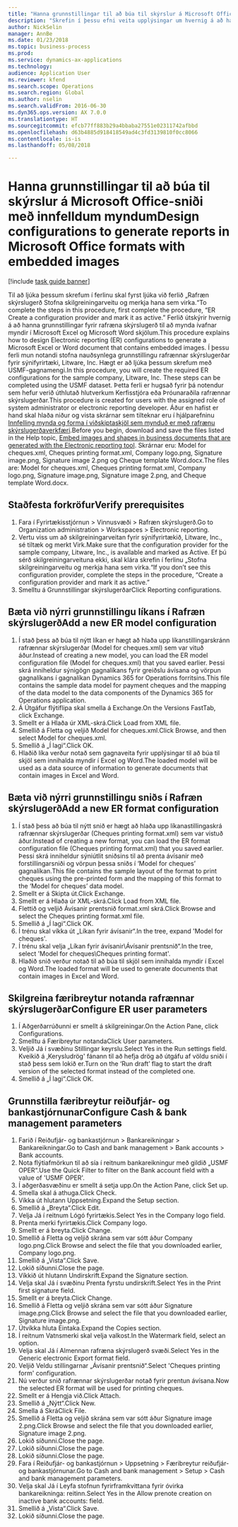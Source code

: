 ```yaml
--- 
title: "Hanna grunnstillingar til að búa til skýrslur á Microsoft Office-sniði með innfelldum myndum"
description: "Skrefin í þessu efni veita upplýsingar um hvernig á að hanna stillingar fyrir rafræna skýrslugerð (ER) sem búa til rafræn skjöl á Microsoft Office sniði (Excel og Word) sem innihalda innbyggðar myndir."
author: NickSelin
manager: AnnBe
ms.date: 01/23/2018
ms.topic: business-process
ms.prod: 
ms.service: dynamics-ax-applications
ms.technology: 
audience: Application User
ms.reviewer: kfend
ms.search.scope: Operations
ms.search.region: Global
ms.author: nselin
ms.search.validFrom: 2016-06-30
ms.dyn365.ops.version: AX 7.0.0
ms.translationtype: HT
ms.sourcegitcommit: efcb77ff883b29a4bbaba27551e02311742afbbd
ms.openlocfilehash: d63b4885d918418549ad4c3fd3139810f0cc8066
ms.contentlocale: is-is
ms.lasthandoff: 05/08/2018

---
```

# <a name="design-configurations-to-generate-reports-in-microsoft-office-formats-with-embedded-images"></a><span data-ttu-id="e8833-103">Hanna grunnstillingar til að búa til skýrslur á Microsoft Office-sniði með innfelldum myndum</span><span class="sxs-lookup"><span data-stu-id="e8833-103">Design configurations to generate reports in Microsoft Office formats with embedded images</span></span>

[!include [task guide banner](../../includes/task-guide-banner.md)]

<span data-ttu-id="e8833-104">Til að ljúka þessum skrefum í ferlinu skal fyrst ljúka við ferlið „Rafræn skýrslugerð Stofna skilgreiningarveitu og merkja hana sem virka.“</span><span class="sxs-lookup"><span data-stu-id="e8833-104">To complete the steps in this procedure, first complete the procedure, “ER Create a configuration provider and mark it as active.”</span></span> <span data-ttu-id="e8833-105">Ferlið útskýrir hvernig á að hanna grunnstillingar fyrir rafræna skýrslugerð til að mynda ívafnar myndir í Microsoft Excel og Microsoft Word skjölum.</span><span class="sxs-lookup"><span data-stu-id="e8833-105">This procedure explains how to design Electronic reporting (ER) configurations to generate a Microsoft Excel or Word document that contains embedded images.</span></span> <span data-ttu-id="e8833-106">Í þessu ferli mun notandi stofna nauðsynlega grunnstillingu rafrænnar skýrslugerðar fyrir sýnifyrirtæki, Litware, Inc. Hægt er að ljúka þessum skrefum með USMF-gagnamengi.</span><span class="sxs-lookup"><span data-stu-id="e8833-106">In this procedure, you will create the required ER configurations for the sample company, Litware, Inc. These steps can be completed using the USMF dataset.</span></span> <span data-ttu-id="e8833-107">Þetta ferli er hugsað fyrir þá notendur sem hefur verið úthlutað hlutverkum Kerfisstjóra eða Þróunaraðila rafrænnar skýrslugerðar.</span><span class="sxs-lookup"><span data-stu-id="e8833-107">This procedure is created for users with the assigned role of system administrator or electronic reporting developer.</span></span> <span data-ttu-id="e8833-108">Áður en hafist er hand skal hlaða niður og vista skrárnar sem tilteknar eru í hjálparefninu [Innfelling mynda og forma í viðskiptaskjöl sem mynduð er með rafrænu skýrslugerðaverkfæri](../electronic-reporting-embed-images-shapes.md).</span><span class="sxs-lookup"><span data-stu-id="e8833-108">Before you begin, download and save the files listed in the Help topic, [Embed images and shapes in business documents that are generated with the Electronic reporting tool](../electronic-reporting-embed-images-shapes.md).</span></span> <span data-ttu-id="e8833-109">Skrárnar eru: Model for cheques.xml, Cheques printing format.xml, Company logo.png, Signature image.png, Signature image 2.png og Cheque template Word.docx.</span><span class="sxs-lookup"><span data-stu-id="e8833-109">The files are: Model for cheques.xml, Cheques printing format.xml, Company logo.png, Signature image.png, Signature image 2.png, and Cheque template Word.docx.</span></span>

## <a name="verify-prerequisites"></a><span data-ttu-id="e8833-110">Staðfesta forkröfur</span><span class="sxs-lookup"><span data-stu-id="e8833-110">Verify prerequisites</span></span>  
 1. <span data-ttu-id="e8833-111">Fara í Fyrirtækisstjórnun > Vinnusvæði > Rafræn skýrslugerð.</span><span class="sxs-lookup"><span data-stu-id="e8833-111">Go to Organization administration > Workspaces > Electronic reporting.</span></span>  
 2. <span data-ttu-id="e8833-112">Vertu viss um að skilgreiningarveitan fyrir sýnifyrirtækið, Litware, Inc., sé tiltæk og merkt Virk.</span><span class="sxs-lookup"><span data-stu-id="e8833-112">Make sure that the configuration provider for the sample company, Litware, Inc., is available and marked as Active.</span></span> <span data-ttu-id="e8833-113">Ef þú sérð skilgreiningarveituna ekki, skal klára skrefin í ferlinu „Stofna skilgreiningarveitu og merkja hana sem virka.“</span><span class="sxs-lookup"><span data-stu-id="e8833-113">If you don’t see this configuration provider, complete the steps in the procedure, “Create a configuration provider and mark it as active.”</span></span>   
 3. <span data-ttu-id="e8833-114">Smelltu á Grunnstillingar skýrslugerðar</span><span class="sxs-lookup"><span data-stu-id="e8833-114">Click Reporting configurations.</span></span>  
 
## <a name="add-a-new-er-model-configuration"></a><span data-ttu-id="e8833-115">Bæta við nýrri grunnstillingu líkans í Rafræn skýrslugerð</span><span class="sxs-lookup"><span data-stu-id="e8833-115">Add a new ER model configuration</span></span>  
 1. <span data-ttu-id="e8833-116">Í stað þess að búa til nýtt líkan er hægt að hlaða upp líkanstillingarskránn rafrænnar skýrslugerðar (Model for cheques.xml) sem var vituð áður.</span><span class="sxs-lookup"><span data-stu-id="e8833-116">Instead of creating a new model, you can load the ER model configuration file (Model for cheques.xml) that you saved earlier.</span></span> <span data-ttu-id="e8833-117">Þessi skrá inniheldur sýnigögn gagnalíkans fyrir greiðslu ávísana og vörpun gagnalíkans í gagnalíkan Dynamics 365 for Operations forritsins.</span><span class="sxs-lookup"><span data-stu-id="e8833-117">This file contains the sample data model for payment cheques and the mapping of the data model to the data components of the Dynamics 365 for Operations application.</span></span>   
 2. <span data-ttu-id="e8833-118">Á Útgáfur flýtiflipa skal smella á Exchange.</span><span class="sxs-lookup"><span data-stu-id="e8833-118">On the Versions FastTab, click Exchange.</span></span>   
 3. <span data-ttu-id="e8833-119">Smellt er á Hlaða úr XML-skrá.</span><span class="sxs-lookup"><span data-stu-id="e8833-119">Click Load from XML file.</span></span>  
 4. <span data-ttu-id="e8833-120">Smellið á Fletta og veljið Model for cheques.xml.</span><span class="sxs-lookup"><span data-stu-id="e8833-120">Click Browse, and then select Model for cheques.xml.</span></span>   
 5. <span data-ttu-id="e8833-121">Smellið á „Í lagi“.</span><span class="sxs-lookup"><span data-stu-id="e8833-121">Click OK.</span></span>  
 6. <span data-ttu-id="e8833-122">Hlaðið líka verður notað sem gagnaveita fyrir upplýsingar til að búa til skjöl sem innihalda myndir í Excel og Word.</span><span class="sxs-lookup"><span data-stu-id="e8833-122">The loaded model will be used as a data source of information to generate documents that contain images in Excel and Word.</span></span>  

## <a name="add-a-new-er-format-configuration"></a><span data-ttu-id="e8833-123">Bæta við nýrri grunnstillingu sniðs í Rafræn skýrslugerð</span><span class="sxs-lookup"><span data-stu-id="e8833-123">Add a new ER format configuration</span></span>  
 1. <span data-ttu-id="e8833-124">Í stað þess að búa til nýtt snið er hægt að hlaða upp líkanastillingaskrá rafrænnar skýrslugerðar (Cheques printing format.xml) sem var vistuð áður.</span><span class="sxs-lookup"><span data-stu-id="e8833-124">Instead of creating a new format, you can load the ER format configuration file (Cheques printing format.xml) that you saved earlier.</span></span> <span data-ttu-id="e8833-125">Þessi skrá inniheldur sýniútlit sniðsins til að prenta ávísanir með forstillingarsniði og vörpun þessa sniðs í ‘Model for cheques’ gagnalíkan.</span><span class="sxs-lookup"><span data-stu-id="e8833-125">This file contains the sample layout of the format to print cheques using the pre-printed form and the mapping of this format to the ‘Model for cheques’ data model.</span></span>   
 2. <span data-ttu-id="e8833-126">Smellt er á Skipta út.</span><span class="sxs-lookup"><span data-stu-id="e8833-126">Click Exchange.</span></span>  
 3. <span data-ttu-id="e8833-127">Smellt er á Hlaða úr XML-skrá.</span><span class="sxs-lookup"><span data-stu-id="e8833-127">Click Load from XML file.</span></span>  
 4. <span data-ttu-id="e8833-128">Flettið og veljið Ávísanir prentsnið format.xml skrá.</span><span class="sxs-lookup"><span data-stu-id="e8833-128">Click Browse and select the Cheques printing format.xml file.</span></span>   
 5. <span data-ttu-id="e8833-129">Smellið á „Í lagi“.</span><span class="sxs-lookup"><span data-stu-id="e8833-129">Click OK.</span></span>  
 6. <span data-ttu-id="e8833-130">Í trénu skal víkka út „Líkan fyrir ávísanir“.</span><span class="sxs-lookup"><span data-stu-id="e8833-130">In the tree, expand 'Model for cheques'.</span></span>  
 7. <span data-ttu-id="e8833-131">Í trénu skal velja „Líkan fyrir ávísanir\Ávísanir prentsnið“.</span><span class="sxs-lookup"><span data-stu-id="e8833-131">In the tree, select 'Model for cheques\Cheques printing format'.</span></span>  
 8. <span data-ttu-id="e8833-132">Hlaðið snið verður notað til að búa til skjöl sem innihalda myndir í Excel og Word.</span><span class="sxs-lookup"><span data-stu-id="e8833-132">The loaded format will be used to generate documents that contain images in Excel and Word.</span></span>   

## <a name="configure-er-user-parameters"></a><span data-ttu-id="e8833-133">Skilgreina færibreytur notanda rafrænnar skýrslugerðar</span><span class="sxs-lookup"><span data-stu-id="e8833-133">Configure ER user parameters</span></span>  
 1. <span data-ttu-id="e8833-134">Í Aðgerðarrúðunni er smellt á skilgreiningar.</span><span class="sxs-lookup"><span data-stu-id="e8833-134">On the Action Pane, click Configurations.</span></span>  
 2. <span data-ttu-id="e8833-135">Smelltu á Færibreytur notanda</span><span class="sxs-lookup"><span data-stu-id="e8833-135">Click User parameters.</span></span>  
 3. <span data-ttu-id="e8833-136">Veljið Já í svæðinu Stillingar keyrslu.</span><span class="sxs-lookup"><span data-stu-id="e8833-136">Select Yes in the Run settings field.</span></span>  
  <span data-ttu-id="e8833-137">Kveikið á ‚Kerysludrög' fánann til að hefja drög að útgáfu af völdu sniði í stað þess sem lokið er.</span><span class="sxs-lookup"><span data-stu-id="e8833-137">Turn on the ‘Run draft’ flag to start the draft version of the selected format instead of the completed one.</span></span>  
 4. <span data-ttu-id="e8833-138">Smellið á „Í lagi“.</span><span class="sxs-lookup"><span data-stu-id="e8833-138">Click OK.</span></span>  

## <a name="configure-cash--bank-management-parameters"></a><span data-ttu-id="e8833-139">Grunnstilla færibreytur reiðufjár- og bankastjórnunar</span><span class="sxs-lookup"><span data-stu-id="e8833-139">Configure Cash & bank management parameters</span></span>  
 1. <span data-ttu-id="e8833-140">Farið í Reiðufjár- og bankastjórnun > Bankareikningar > Bankareikningar.</span><span class="sxs-lookup"><span data-stu-id="e8833-140">Go to Cash and bank management > Bank accounts > Bank accounts.</span></span>  
 2. <span data-ttu-id="e8833-141">Nota flýtiafmörkun til að sía í reitnum bankareikningur með gildið „USMF OPER“.</span><span class="sxs-lookup"><span data-stu-id="e8833-141">Use the Quick Filter to filter on the Bank account field with a value of 'USMF OPER'.</span></span>  
 3. <span data-ttu-id="e8833-142">Í aðgerðasvæðinu er smellt á setja upp.</span><span class="sxs-lookup"><span data-stu-id="e8833-142">On the Action Pane, click Set up.</span></span>  
 4. <span data-ttu-id="e8833-143">Smella skal á athuga.</span><span class="sxs-lookup"><span data-stu-id="e8833-143">Click Check.</span></span>  
 5. <span data-ttu-id="e8833-144">Víkka út hlutann Uppsetning.</span><span class="sxs-lookup"><span data-stu-id="e8833-144">Expand the Setup section.</span></span>  
 6. <span data-ttu-id="e8833-145">Smellið á „Breyta“.</span><span class="sxs-lookup"><span data-stu-id="e8833-145">Click Edit.</span></span>  
 7. <span data-ttu-id="e8833-146">Velja Já í reitnum Lógó fyrirtækis.</span><span class="sxs-lookup"><span data-stu-id="e8833-146">Select Yes in the Company logo field.</span></span>  
 8. <span data-ttu-id="e8833-147">Prenta merki fyrirtækis.</span><span class="sxs-lookup"><span data-stu-id="e8833-147">Click Company logo.</span></span>  
 9. <span data-ttu-id="e8833-148">Smellt er á breyta.</span><span class="sxs-lookup"><span data-stu-id="e8833-148">Click Change.</span></span>  
 10. <span data-ttu-id="e8833-149">Smellið á Fletta og veljið skrána sem var sótt áður Company logo.png.</span><span class="sxs-lookup"><span data-stu-id="e8833-149">Click Browse and select the file that you downloaded earlier, Company logo.png.</span></span>   
 11. <span data-ttu-id="e8833-150">Smellið á „Vista“.</span><span class="sxs-lookup"><span data-stu-id="e8833-150">Click Save.</span></span>  
 12. <span data-ttu-id="e8833-151">Lokið síðunni.</span><span class="sxs-lookup"><span data-stu-id="e8833-151">Close the page.</span></span>  
 13. <span data-ttu-id="e8833-152">Víkkið út hlutann Undirskrift.</span><span class="sxs-lookup"><span data-stu-id="e8833-152">Expand the Signature section.</span></span>  
 14. <span data-ttu-id="e8833-153">Velja skal Já í svæðinu Prenta fyrstu undirskrift.</span><span class="sxs-lookup"><span data-stu-id="e8833-153">Select Yes in the Print first signature field.</span></span>  
 15. <span data-ttu-id="e8833-154">Smellt er á breyta.</span><span class="sxs-lookup"><span data-stu-id="e8833-154">Click Change.</span></span>  
 16. <span data-ttu-id="e8833-155">Smellið á Fletta og veljið skrána sem var sótt áður Signature image.png.</span><span class="sxs-lookup"><span data-stu-id="e8833-155">Click Browse and select the file that you downloaded earlier, Signature image.png.</span></span>   
 17. <span data-ttu-id="e8833-156">Útvíkka hluta Eintaka.</span><span class="sxs-lookup"><span data-stu-id="e8833-156">Expand the Copies section.</span></span>  
 18. <span data-ttu-id="e8833-157">Í reitnum Vatnsmerki skal velja valkost.</span><span class="sxs-lookup"><span data-stu-id="e8833-157">In the Watermark field, select an option.</span></span>  
 19. <span data-ttu-id="e8833-158">Velja skal Já í Almennan rafræna skýrslugerð svæði.</span><span class="sxs-lookup"><span data-stu-id="e8833-158">Select Yes in the Generic electronic Export format field.</span></span>  
 20. <span data-ttu-id="e8833-159">Veljið Veldu stillingarnar „Ávísanir prentsnið“.</span><span class="sxs-lookup"><span data-stu-id="e8833-159">Select 'Cheques printing form' configuration.</span></span>  
 21. <span data-ttu-id="e8833-160">Nú verður snið rafrænnar skýrslugerðar notað fyrir prentun ávísana.</span><span class="sxs-lookup"><span data-stu-id="e8833-160">Now the selected ER format will be used for printing cheques.</span></span>  
 22. <span data-ttu-id="e8833-161">Smellt er á Hengja við.</span><span class="sxs-lookup"><span data-stu-id="e8833-161">Click Attach.</span></span>  
 23. <span data-ttu-id="e8833-162">Smellið á „Nýtt“.</span><span class="sxs-lookup"><span data-stu-id="e8833-162">Click New.</span></span>  
 24. <span data-ttu-id="e8833-163">Smella á Skrá</span><span class="sxs-lookup"><span data-stu-id="e8833-163">Click File.</span></span>  
 25. <span data-ttu-id="e8833-164">Smellið á Fletta og veljið skrána sem var sótt áður Signature image 2.png.</span><span class="sxs-lookup"><span data-stu-id="e8833-164">Click Browse and select the file that you downloaded earlier, Signature image 2.png.</span></span>   
 26. <span data-ttu-id="e8833-165">Lokið síðunni.</span><span class="sxs-lookup"><span data-stu-id="e8833-165">Close the page.</span></span>  
 27. <span data-ttu-id="e8833-166">Lokið síðunni.</span><span class="sxs-lookup"><span data-stu-id="e8833-166">Close the page.</span></span>  
 28. <span data-ttu-id="e8833-167">Lokið síðunni.</span><span class="sxs-lookup"><span data-stu-id="e8833-167">Close the page.</span></span>  
 29. <span data-ttu-id="e8833-168">Fara í Reiðufjár- og bankastjórnun > Uppsetning > Færibreytur reiðufjár- og bankastjórnunar.</span><span class="sxs-lookup"><span data-stu-id="e8833-168">Go to Cash and bank management > Setup > Cash and bank management parameters.</span></span>  
 30. <span data-ttu-id="e8833-169">Velja skal Já í Leyfa stofnun fyrirframkvittana fyrir óvirka bankareikninga: reitinn.</span><span class="sxs-lookup"><span data-stu-id="e8833-169">Select Yes in the Allow prenote creation on inactive bank accounts: field.</span></span>  
 31. <span data-ttu-id="e8833-170">Smellið á „Vista“.</span><span class="sxs-lookup"><span data-stu-id="e8833-170">Click Save.</span></span>  
 32. <span data-ttu-id="e8833-171">Lokið síðunni.</span><span class="sxs-lookup"><span data-stu-id="e8833-171">Close the page.</span></span>  

